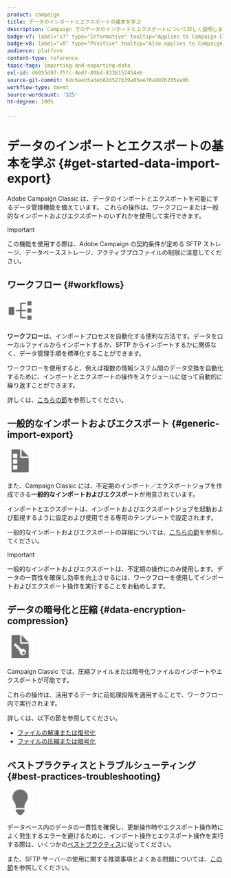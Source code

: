 ```yaml
---
product: campaign
title: データのインポートとエクスポートの基本を学ぶ
description: Campaign でのデータのインポートとエクスポートについて詳しく説明します。
badge-v7: label="v7" type="Informative" tooltip="Applies to Campaign Classic v7"
badge-v8: label="v8" type="Positive" tooltip="Also applies to Campaign v8"
audience: platform
content-type: reference
topic-tags: importing-and-exporting-data
exl-id: d6055d97-75fc-4ed7-89bd-8336157454eb
source-git-commit: 6dc6aeb5adeb82d527b39a05ee70a9926205ea0b
workflow-type: tm+mt
source-wordcount: '325'
ht-degree: 100%

---
```


# データのインポートとエクスポートの基本を学ぶ {#get-started-data-import-export}



Adobe Campaign Classic は、データのインポートとエクスポートを可能にするデータ管理機能を備えています。 これらの操作は、ワークフローまたは一般的なインポートおよびエクスポートのいずれかを使用して実行できます。

>[!IMPORTANT]
>
>この機能を使用する際は、Adobe Campaign の契約条件が定める SFTP ストレージ、データベースストレージ、アクティブプロファイルの制限に注意してください。

## ワークフロー {#workflows}

<img src="assets/do-not-localize/icon_workflows.svg" width="60px">

**ワークフロー**&#x200B;は、インポートプロセスを自動化する便利な方法です。データをローカルファイルからインポートするか、SFTP からインポートするかに関係なく、データ管理手順を標準化することができます。

ワークフローを使用すると、例えば複数の情報システム間のデータ交換を自動化するために、インポートとエクスポートの操作をスケジュールに従って自動的に繰り返すことができます。

詳しくは、[こちらの節](../../platform/using/import-export-workflows.md)を参照してください。

## 一般的なインポートおよびエクスポート {#generic-import-export}

<img src="assets/do-not-localize/icon_templates.svg" width="60px">

また、Campaign Classic には、不定期のインポート／エクスポートジョブを作成できる&#x200B;**一般的なインポートおよびエクスポート**&#x200B;が用意されています。

インポートとエクスポートは、インポートおよびエクスポートジョブを起動および監視するように設定および使用できる専用のテンプレートで設定されます。

一般的なインポートおよびエクスポートの詳細については、[こちらの節](../../platform/using/about-generic-imports-exports.md)を参照してください。

>[!IMPORTANT]
>一般的なインポートおよびエクスポートは、不定期の操作にのみ使用します。データの一貫性を確保し効率を向上させるには、ワークフローを使用してインポートおよびエクスポート操作を実行することをお勧めします。

## データの暗号化と圧縮 {#data-encryption-compression}

<img src="assets/do-not-localize/icon_encrypt.svg" width="60px">

Campaign Classic では、圧縮ファイルまたは暗号化ファイルのインポートやエクスポートが可能です。

これらの操作は、活用するデータに前処理段階を適用することで、ワークフロー内で実行されます。

詳しくは、以下の節を参照してください。

* [ファイルの解凍または復号化](../../platform/using/unzip-decrypt.md)
* [ファイルの圧縮または暗号化](../../platform/using/zip-encrypt.md)

## ベストプラクティスとトラブルシューティング {#best-practices-troubleshooting}

<img src="assets/do-not-localize/icon_bestpractices.svg" width="60px">

データベース内のデータの一貫性を確保し、更新操作時やエクスポート操作時によく発生するエラーを避けるために、インポート操作とエクスポート操作を実行する際は、いくつかの[ベストプラクティス](../../platform/using/import-export-best-practices.md)に従ってください。

また、SFTP サーバーの使用に関する推奨事項とよくある問題については、[この節](../../platform/using/sftp-server-usage.md)を参照してください。
